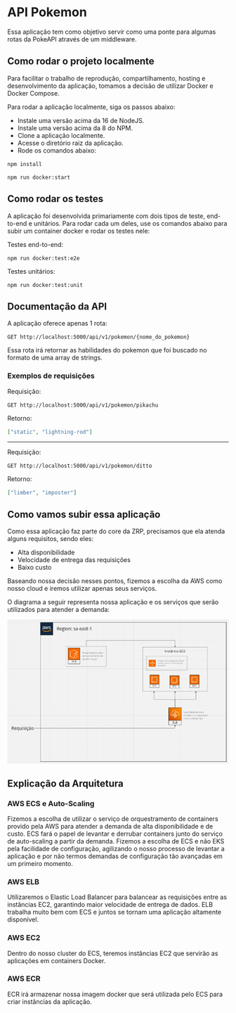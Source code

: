 # API Pokemon

Essa aplicação tem como objetivo servir como uma ponte para algumas rotas da PokeAPI através de um middleware.

## Como rodar o projeto localmente

Para facilitar o trabalho de reprodução, compartilhamento, hosting e desenvolvimento da aplicação, tomamos a decisão de utilizar Docker e Docker Compose.

Para rodar a aplicação localmente, siga os passos abaixo:

- Instale uma versão acima da 16 de NodeJS.
- Instale uma versão acima da 8 do NPM.
- Clone a aplicação localmente.
- Acesse o diretório raiz da aplicação.
- Rode os comandos abaixo:

```shell
npm install
```

```shell
npm run docker:start
```

## Como rodar os testes

A aplicação foi desenvolvida primariamente com dois tipos de teste, end-to-end e unitários. Para rodar cada um deles, use os comandos abaixo para subir um container docker e rodar os testes nele:

Testes end-to-end:
```shell
npm run docker:test:e2e
```

Testes unitários:
```shell
npm run docker:test:unit
```

## Documentação da API

A aplicação oferece apenas 1 rota:

```
GET http://localhost:5000/api/v1/pokemon/{nome_do_pokemon}
```

Essa rota irá retornar as habilidades do pokemon que foi buscado no formato de uma array de strings.

### Exemplos de requisições

Requisição:

```shell
GET http://localhost:5000/api/v1/pokemon/pikachu
```

Retorno:

```json
["static", "lightning-rod"]
```

---

Requisição:

```shell
GET http://localhost:5000/api/v1/pokemon/ditto
```

Retorno:

```json
["limber", "imposter"]
```

## Como vamos subir essa aplicação

Como essa aplicação faz parte do core da ZRP, precisamos que ela atenda alguns requisitos, sendo eles:

- Alta disponibilidade
- Velocidade de entrega das requisições
- Baixo custo

Baseando nossa decisão nesses pontos, fizemos a escolha da AWS como nosso cloud e iremos utilizar apenas seus serviços.

O diagrama a seguir representa nossa aplicação e os serviços que serão utilizados para atender a demanda:

![diagrama](./arquitetura.png)

## Explicação da Arquitetura

### AWS ECS e Auto-Scaling

Fizemos a escolha de utilizar o serviço de orquestramento de containers provido pela AWS para atender a demanda de alta disponibilidade e de custo. ECS fará o papel de levantar e derrubar containers junto do serviço de auto-scaling a partir da demanda. Fizemos a escolha de ECS e não EKS pela facilidade de configuração, agilizando o nosso processo de levantar a aplicação e por não termos demandas de configuração tão avançadas em um primeiro momento.

### AWS ELB

Utilizaremos o Elastic Load Balancer para balancear as requisições entre as instâncias EC2, garantindo maior velocidade de entrega de dados. ELB trabalha muito bem com ECS e juntos se tornam uma aplicação altamente disponível.

### AWS EC2

Dentro do nosso cluster do ECS, teremos instâncias EC2 que servirão as aplicações em containers Docker.

### AWS ECR

ECR irá armazenar nossa imagem docker que será utilizada pelo ECS para criar instâncias da aplicação.

